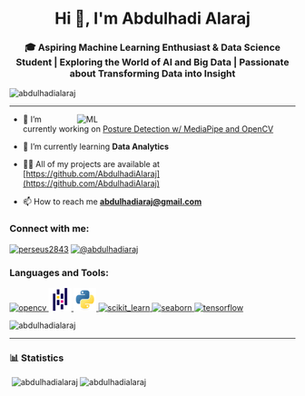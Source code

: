<h1 align="center">Hi 👋, I'm Abdulhadi Alaraj</h1>
<h3 align="center">🎓 Aspiring Machine Learning Enthusiast & Data Science Student | Exploring the World of AI and Big Data | Passionate about Transforming Data into Insight</h3> 
<p align="left"> <img src="https://komarev.com/ghpvc/?username=abdulhadialaraj&label=Profile%20views&color=0e75b6&style=flat" alt="abdulhadialaraj" /> </p>

***

<img align="right" alt="ML" width="385" src="https://miro.medium.com/v2/resize:fit:1400/0*RdQGmry_IdLt6kJj.gif">

- 🔭 I’m currently working on [Posture Detection w/ MediaPipe and OpenCV](https://github.com/AbdulhadiAlaraj/Posture-Detection)

- 🌱 I’m currently learning **Data Analytics**

- 👨‍💻 All of my projects are available at [https://github.com/AbdulhadiAlaraj](https://github.com/AbdulhadiAlaraj)

- 📫 How to reach me **abdulhadiaraj@gmail.com**

<h3 align="left">Connect with me:</h3>
<p align="left">
<a href="https://instagram.com/perseus2843" target="blank"><img align="center" src="https://raw.githubusercontent.com/rahuldkjain/github-profile-readme-generator/master/src/images/icons/Social/instagram.svg" alt="perseus2843" height="30" width="40" /></a>
<a href="https://medium.com/@abdulhadiaraj" target="blank"><img align="center" src="https://raw.githubusercontent.com/rahuldkjain/github-profile-readme-generator/master/src/images/icons/Social/medium.svg" alt="@abdulhadiaraj" height="30" width="40" /></a>
</p>

<h3 align="left">Languages and Tools:</h3>
<p align="left"> 
  <a href="https://opencv.org/" target="_blank" rel="noreferrer" > <img src="https://www.vectorlogo.zone/logos/opencv/opencv-icon.svg" alt="opencv" width="40" height="40"/> </a>
  <a href="https://pandas.pydata.org/" target="_blank" rel="noreferrer"> <img src="https://raw.githubusercontent.com/devicons/devicon/2ae2a900d2f041da66e950e4d48052658d850630/icons/pandas/pandas-original.svg" alt="pandas" width="40" height="40"/> </a> 
  <a href="https://www.python.org" target="_blank" rel="noreferrer"> <img src="https://raw.githubusercontent.com/devicons/devicon/master/icons/python/python-original.svg" alt="python" width="40" height="40"/> </a> 
  <a href="https://scikit-learn.org/" target="_blank" rel="noreferrer"> <img src="https://upload.wikimedia.org/wikipedia/commons/0/05/Scikit_learn_logo_small.svg" alt="scikit_learn" width="40" height="40"/> </a> 
  <a href="https://seaborn.pydata.org/" target="_blank" rel="noreferrer"> <img src="https://seaborn.pydata.org/_images/logo-mark-lightbg.svg" alt="seaborn" width="40" height="40"/> </a> 
  <a href="https://www.tensorflow.org" target="_blank" rel="noreferrer"> <img src="https://www.vectorlogo.zone/logos/tensorflow/tensorflow-icon.svg" alt="tensorflow" width="40" height="40"/> </a> 
</p>

<p><img src="https://github-readme-stats.vercel.app/api/top-langs?username=abdulhadialaraj&show_icons=true&locale=en&layout=compact&theme=blueberry" alt="abdulhadialaraj" /></p>

***
<h3 align="left">📊 Statistics</h3>
<p>&nbsp;<img align="center" src="https://github-readme-stats.vercel.app/api?username=abdulhadialaraj&show_icons=true&locale=en&theme=blueberry" alt="abdulhadialaraj" />
<img align="center" src="https://github-readme-streak-stats.herokuapp.com/?user=abdulhadialaraj&theme=blueberry" alt="abdulhadialaraj" /></p>

